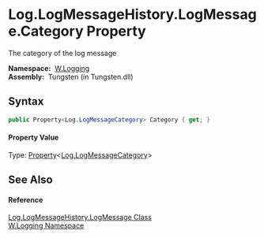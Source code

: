Log.LogMessageHistory.LogMessage.Category Property
==================================================
   The category of the log message

  **Namespace:**  [W.Logging][1]  
  **Assembly:**  Tungsten (in Tungsten.dll)

Syntax
------

```csharp
public Property<Log.LogMessageCategory> Category { get; }
```

#### Property Value
Type: [Property][2]&lt;[Log.LogMessageCategory][3]>

See Also
--------

#### Reference
[Log.LogMessageHistory.LogMessage Class][4]  
[W.Logging Namespace][1]  

[1]: ../README.md
[2]: ../../W/Property_1/README.md
[3]: ../Log_LogMessageCategory/README.md
[4]: README.md